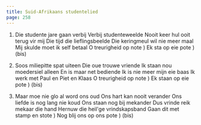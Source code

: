 ```yaml
---
title: Suid-Afrikaans studentelied
page: 258
---  
```


1.  Die studente jare gaan verbij
Verbij studenteweelde
Nooit keer hul ooit terug vir mij
Die tijd die lieflingsbeelde
Die keringmeul wil nie meer maal
Mij skulde moet ik self betaal
O treurigheid op note )
Ek sta op eie pote    ) (bis)

2. Soos miliepitte spat uiteen
Die oue trouwe vriende
Ik staan nou moedersiel alleen
En is maar net bediende
Ik is nie meer mijn eie baas
Ik werk met Paul en Piet en Klaas
O treurigheid op note )
Ek staan op eie pote  ) (bis)

3. Maar moe nie glo al word ons oud
Ons hart kan nooit verander
Ons liefde is nog lang nie koud
Ons staan nog bij mekander
Dus vrinde reik mekaar die hand
Hernuw die heil'ge vrindskapsband
Gaan dit met stamp en stote )
Nog blij ons op ons pote    ) (bis)
